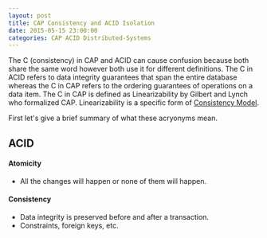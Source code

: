 ```yaml
---
layout: post
title: CAP Consistency and ACID Isolation
date: 2015-05-15 23:00:00
categories: CAP ACID Distributed-Systems
---
```


The C (consistency) in CAP and ACID can cause confusion because both share the same word however both use it for different definitions. The C in ACID refers to data integrity guarantees that span the entire database whereas the C in CAP refers to the ordering guarantees of operations on a data item. The C in CAP is defined as Linearizability by Gilbert and Lynch who formalized CAP. Linearizability is a specific form of [Consistency Model](http://simongui.github.io/distributed-systems/consistency-models.html).

First let's give a brief summary of what these acryonyms mean.

## ACID

#### Atomicity
- All the changes will happen or none of them will happen.

#### Consistency
- Data integrity is preserved before and after a transaction.
- Constraints, foreign keys, etc.

